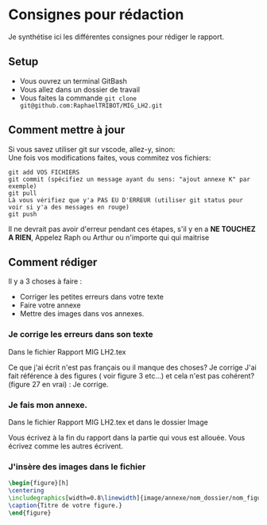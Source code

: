 # Consignes pour rédaction

Je synthétise ici les différentes consignes pour rédiger le rapport.

## Setup

- Vous ouvrez un terminal GitBash
- Vous allez dans un dossier de travail
- Vous faites la commande ```git clone git@github.com:RaphaelTRIBOT/MIG_LH2.git```

## Comment mettre à jour
Si vous savez utiliser git sur vscode, allez-y, sinon:  
Une fois vos modifications faites, vous commitez vos fichiers:
```
git add VOS FICHIERS
git commit (spécifiez un message ayant du sens: "ajout annexe K" par exemple)
git pull
Là vous vérifiez que y'a PAS EU D'ERREUR (utiliser git status pour voir si y'a des messages en rouge)
git push 
```

Il ne devrait pas avoir d'erreur pendant ces étapes, s'il y en a **NE TOUCHEZ A RIEN**, Appelez Raph ou Arthur ou n'importe qui qui maitrise


## Comment rédiger

Il y a 3 choses à faire :
- Corriger les petites erreurs dans votre texte
- Faire votre annexe
- Mettre des images dans vos annexes.

### Je corrige les erreurs dans son texte

Dans le fichier Rapport MIG LH2.tex

Ce que j'ai écrit n'est pas français ou il manque des choses? Je corrige
J'ai fait référence à des figures ( voir figure 3 etc...) et cela n'est pas cohérent? (figure 27 en vrai) : Je corrige. 

### Je fais mon annexe. 

Dans le fichier Rapport MIG LH2.tex et dans le dossier Image

Vous écrivez à la fin du rapport dans la partie qui vous est allouée.
Vous écrivez comme les autres écrivent.

### J'insère des images dans le fichier

```latex 
\begin{figure}[h]
\centering
\includegraphics[width=0.8\linewidth]{image/annexe/nom_dossier/nom_figure.extension}
\caption{Titre de votre figure.}
\end{figure}
```
